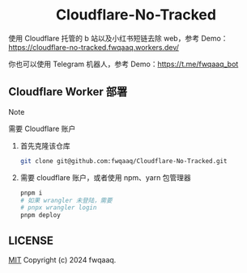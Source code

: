 <h1 align=center> Cloudflare-No-Tracked </h1>

使用 Cloudflare 托管的 b 站以及小红书短链去除 web，参考 Demo：<https://cloudflare-no-tracked.fwqaaq.workers.dev/>

你也可以使用 Telegram 机器人，参考 Demo：<https://t.me/fwqaaq_bot>

## Cloudflare Worker 部署

>[!NOTE]
>需要 Cloudflare 账户

1. 首先克隆该仓库

   ```bash
   git clone git@github.com:fwqaaq/Cloudflare-No-Tracked.git
   ```

2. 需要 cloudflare 账户，或者使用 npm、yarn 包管理器

   ```bash
   pnpm i
   # 如果 wrangler 未登陆，需要
   # pnpx wrangler login
   pnpm deploy
   ```

## LICENSE

[MIT](./LICENSE) Copyright (c) 2024 fwqaaq.
